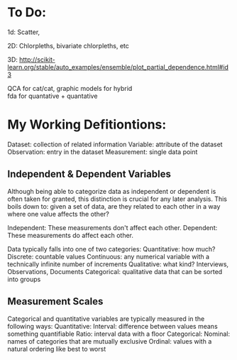 To Do:
=====
1d: Scatter,

2D: Chlorpleths, bivariate chlorpleths, etc


3D: http://scikit-learn.org/stable/auto_examples/ensemble/plot_partial_dependence.html#id3


QCA for cat/cat,
graphic models for hybrid  
fda for quantative + quantative


My Working Defitiontions:
=========================
Dataset: collection of related information 
Variable: attribute of the dataset 
Observation: entry in the dataset
Measurement: single data point

Independent & Dependent Variables
---------------------------------
Although being able to categorize data as independent or dependent is often taken for granted,
this distinction is crucial for any later analysis. This boils down to: given a set of data,
are they related to each other in a way where one value affects the other?

Independent: These measurements don't affect each other. 
Dependent: These measurements do affect each other. 

Data typically falls into one of two categories:
Quantitative: how much?
Discrete: countable values 
Continuous: any numerical variable with a  technically infinite number of increments 
Qualitative: what kind?
Interviews, Observations, Documents
Categorical: qualitative data that can be sorted into groups

Measurement Scales
------------------
Categorical and quantitative variables are typically measured in the following ways:
Quantitative:
Interval:  difference between values means something quantifiable
Ratio: interval data with a floor
Categorical:
Nominal: names of categories that are mutually exclusive
Ordinal:  values with a natural ordering like best to worst